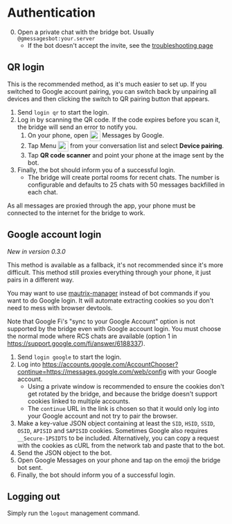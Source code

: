 # Authentication
0. Open a private chat with the bridge bot. Usually `@gmessagesbot:your.server`
   * If the bot doesn't accept the invite, see the [troubleshooting page](../../general/troubleshooting.md)

## QR login
This is the recommended method, as it's much easier to set up. If you switched
to Google account pairing, you can switch back by unpairing all devices and
then clicking the switch to QR pairing button that appears.

1. Send `login qr` to start the login.
2. Log in by scanning the QR code. If the code expires before you scan it, the
   bridge will send an error to notify you.
   1. On your phone, open <img src="./messages.svg" class="gm-icon" alt="" />
      Messages by Google.
   2. Tap Menu <img src="./menu.svg" class="gm-icon" alt="" />
      from your conversation list and select **Device pairing**.
   3. Tap **QR code scanner** and point your phone at the image sent by the bot.
3. Finally, the bot should inform you of a successful login.
   * The bridge will create portal rooms for recent chats. The number is
     configurable and defaults to 25 chats with 50 messages backfilled in each
     chat.

As all messages are proxied through the app, your phone must be connected to
the internet for the bridge to work.

## Google account login
_New in version 0.3.0_

This method is available as a fallback, it's not recommended since it's more
difficult. This method still proxies everything through your phone, it just
pairs in a different way.

You may want to use [mautrix-manager](https://github.com/mautrix/manager)
instead of bot commands if you want to do Google login. It will automate
extracting cookies so you don't need to mess with browser devtools.

Note that Google Fi's "sync to your Google Account" option is not supported by
the bridge even with Google account login. You must choose the normal mode
where RCS chats are available (option 1 in <https://support.google.com/fi/answer/6188337>).

1. Send `login google` to start the login.
2. Log into <https://accounts.google.com/AccountChooser?continue=https://messages.google.com/web/config>
   with your Google account.
   * Using a private window is recommended to ensure the cookies don't get
     rotated by the bridge, and because the bridge doesn't support cookies
     linked to multiple accounts.
   * The `continue` URL in the link is chosen so that it would only log into
     your Google account and not try to pair the browser.
3. Make a key-value JSON object containing at least the `SID`, `HSID`, `SSID`,
   `OSID`, `APISID` and `SAPISID` cookies. Sometimes Google also requires
   `__Secure-1PSIDTS` to be included. Alternatively, you can copy a request
   with the cookies as cURL from the network tab and paste that to the bot.
4. Send the JSON object to the bot.
5. Open Google Messages on your phone and tap on the emoji the bridge bot sent.
6. Finally, the bot should inform you of a successful login.

## Logging out
Simply run the `logout` management command.

<style>
img.gm-icon {
  height: 24px;
  vertical-align: middle;
}
</style>
